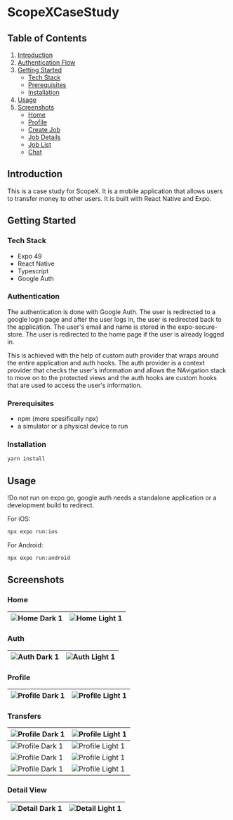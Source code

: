 # ScopeXCaseStudy

## Table of Contents

1. [Introduction](#introduction)
2. [Authentication Flow](#authentication)
3. [Getting Started](#getting-started)
    - [Tech Stack ](#tech-stack)
    - [Prerequisites](#prerequisites)
    - [Installation](#installation)
5. [Usage](#usage)
6. [Screenshots](#screenshots)
    - [Home](#home)
    - [Profile](#profile)
    - [Create Job](#create-job)
    - [Job Details](#job-details)
    - [Job List](#job-list)
    - [Chat](#chat)

## Introduction

This is a case study for ScopeX. It is a mobile application that allows users to transfer money to other users. It is built with React Native and Expo.


## Getting Started



### Tech Stack 
- Expo 49
- React Native
- Typescript
- Google Auth

### Authentication

The authentication is done with Google Auth. The user is redirected to a google login page and after the user logs in, the user is redirected back to the application. The user's email and name is stored in the expo-secure-store. The user is redirected to the home page if the user is already logged in.

This is achieved with the help of custom auth provider that wraps around the entire application and auth hooks. The auth provider is a context provider that checks the user's information and allows the NAvigation stack to move on to the protected views and the auth hooks are custom hooks that are used to access the user's information.

### Prerequisites
- npm (more spesifically npx)
- a simulator or a physical device to run

### Installation
```bash
yarn install
```
## Usage
!Do not run on expo go, google auth needs a standalone application or a development build to redirect.

For iOS:
```bash
npx expo run:ios
```

For Android:
```bash
npx expo run:android
```

## Screenshots

### Home
![Home Dark 1](screenshots/home_dark.png) | ![Home Light 1](screenshots/home.png)
--- | ---
### Auth
![Auth Dark 1](screenshots/auth_dark.png) | ![Auth Light 1](screenshots/auth.png)
--- | ---
### Profile
![Profile Dark 1](screenshots/profile_dark.png) | ![Profile Light 1](screenshots/profile.png)
--- | ---
### Transfers
![Profile Dark 1](screenshots/transfers_dark.png) | ![Profile Light 1](screenshots/transfers.png)
--- | ---
![Profile Dark 1](screenshots/loading_dark.png) | ![Profile Light 1](screenshots/loading.png)
![Profile Dark 1](screenshots/search_dark.png) | ![Profile Light 1](screenshots/search.png)
![Profile Dark 1](screenshots/not_found_fark.png) | ![Profile Light 1](screenshots/not_found.png)

### Detail View
![Detail Dark 1](screenshots/transfer_dark.png) | ![Detail Light 1](screenshots/transfer.png)
--- | ---

